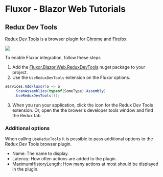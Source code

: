 # Fluxor - Blazor Web Tutorials

## Redux Dev Tools

[Redux Dev Tools][ReduxDevToolsLink] is a browser plugin for
[Chrome][ChromePluginLink] and [Firefox][FirefoxPluginLink].

![](./../../../images/redux-dev-tools.jpg)

To enable Fluxor integration, follow these steps
 1. Add the [Fluxor.Blazor.Web.ReduxDevTools][ReduxDevToolsLink] nuget package to your project.
 2. Use the `UseReduxDevTools` extension on the Fluxor options.

```c#
services.AddFluxor(o => o
    .ScanAssemblies(typeof(SomeType).Assembly)
    .UseReduxDevTools());
```

 3. When you run your application, click the icon for the Redux Dev Tools extension.
    Or, open the the brower's developer tools window and find the Redux tab.


### Additional options

When calling `UseReduxTools` it is possible to pass additional options to the
Redux Dev Tools browser plugin.

 * Name: The name to display.
 * Latency: How often actions are added to the plugin.
 * MaximumHistoryLength: How many actions at most should be displayed in the plugin.

 [ReduxDevToolsLink]: https://github.com/zalmoxisus/redux-devtools-extension
 [ChromePluginLink]: https://chrome.google.com/webstore/detail/redux-devtools/lmhkpmbekcpmknklioeibfkpmmfibljd?hl=en
 [FirefoxPluginLink]: https://addons.mozilla.org/en-GB/firefox/addon/reduxdevtools/
 [ReduxDevToolsLink]: https://www.nuget.org/packages/Fluxor.Blazor.Web.ReduxDevTools/
